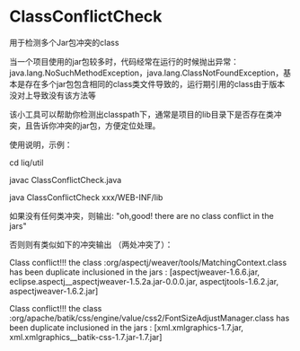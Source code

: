 # ClassConflictCheck

用于检测多个Jar包冲突的class

当一个项目使用的jar包较多时，代码经常在运行的时候抛出异常：java.lang.NoSuchMethodException，java.lang.ClassNotFoundException，基本是存在多个jar包包含相同的class类文件导致的，运行期引用的class由于版本没对上导致没有该方法等

该小工具可以帮助你检测出classpath下，通常是项目的lib目录下是否存在类冲突，且告诉你冲突的jar包，方便定位处理。

使用说明，示例：

cd liq/util

javac ClassConflictCheck.java

java ClassConflictCheck xxx/WEB-INF/lib

如果没有任何类冲突，则输出:
"oh,good! there are no class conflict in the jars"

否则则有类似如下的冲突输出 （两处冲突了）：

Class conflict!!! the class :org/aspectj/weaver/tools/MatchingContext.class has been duplicate inclusioned in the jars : [aspectjweaver-1.6.6.jar, eclipse.aspectj__aspectjweaver-1.5.2a.jar-0.0.0.jar, aspectjtools-1.6.2.jar, aspectjweaver-1.6.2.jar]

Class conflict!!! the class :org/apache/batik/css/engine/value/css2/FontSizeAdjustManager.class has been duplicate inclusioned in the jars : [xml.xmlgraphics-1.7.jar, xml.xmlgraphics__batik-css-1.7.jar-1.7.jar]


